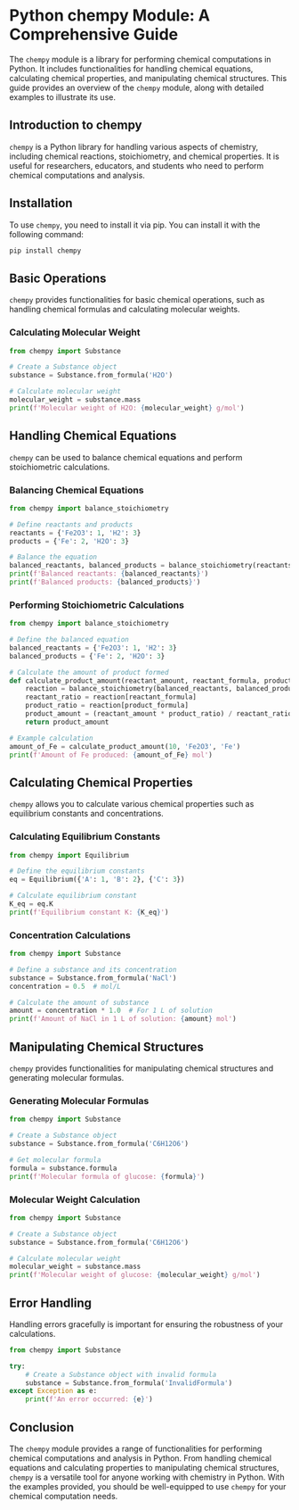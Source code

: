 # Python chempy Module: A Comprehensive Guide

The `chempy` module is a library for performing chemical computations in Python. It includes functionalities for handling chemical equations, calculating chemical properties, and manipulating chemical structures. This guide provides an overview of the `chempy` module, along with detailed examples to illustrate its use.

## Introduction to chempy

`chempy` is a Python library for handling various aspects of chemistry, including chemical reactions, stoichiometry, and chemical properties. It is useful for researchers, educators, and students who need to perform chemical computations and analysis.

## Installation

To use `chempy`, you need to install it via pip. You can install it with the following command:

```bash
pip install chempy
```

## Basic Operations

`chempy` provides functionalities for basic chemical operations, such as handling chemical formulas and calculating molecular weights.

### Calculating Molecular Weight

```python
from chempy import Substance

# Create a Substance object
substance = Substance.from_formula('H2O')

# Calculate molecular weight
molecular_weight = substance.mass
print(f'Molecular weight of H2O: {molecular_weight} g/mol')
```

## Handling Chemical Equations

`chempy` can be used to balance chemical equations and perform stoichiometric calculations.

### Balancing Chemical Equations

```python
from chempy import balance_stoichiometry

# Define reactants and products
reactants = {'Fe2O3': 1, 'H2': 3}
products = {'Fe': 2, 'H2O': 3}

# Balance the equation
balanced_reactants, balanced_products = balance_stoichiometry(reactants, products)
print(f'Balanced reactants: {balanced_reactants}')
print(f'Balanced products: {balanced_products}')
```

### Performing Stoichiometric Calculations

```python
from chempy import balance_stoichiometry

# Define the balanced equation
balanced_reactants = {'Fe2O3': 1, 'H2': 3}
balanced_products = {'Fe': 2, 'H2O': 3}

# Calculate the amount of product formed
def calculate_product_amount(reactant_amount, reactant_formula, product_formula):
    reaction = balance_stoichiometry(balanced_reactants, balanced_products)
    reactant_ratio = reaction[reactant_formula]
    product_ratio = reaction[product_formula]
    product_amount = (reactant_amount * product_ratio) / reactant_ratio
    return product_amount

# Example calculation
amount_of_Fe = calculate_product_amount(10, 'Fe2O3', 'Fe')
print(f'Amount of Fe produced: {amount_of_Fe} mol')
```

## Calculating Chemical Properties

`chempy` allows you to calculate various chemical properties such as equilibrium constants and concentrations.

### Calculating Equilibrium Constants

```python
from chempy import Equilibrium

# Define the equilibrium constants
eq = Equilibrium({'A': 1, 'B': 2}, {'C': 3})

# Calculate equilibrium constant
K_eq = eq.K
print(f'Equilibrium constant K: {K_eq}')
```

### Concentration Calculations

```python
from chempy import Substance

# Define a substance and its concentration
substance = Substance.from_formula('NaCl')
concentration = 0.5  # mol/L

# Calculate the amount of substance
amount = concentration * 1.0  # For 1 L of solution
print(f'Amount of NaCl in 1 L of solution: {amount} mol')
```

## Manipulating Chemical Structures

`chempy` provides functionalities for manipulating chemical structures and generating molecular formulas.

### Generating Molecular Formulas

```python
from chempy import Substance

# Create a Substance object
substance = Substance.from_formula('C6H12O6')

# Get molecular formula
formula = substance.formula
print(f'Molecular formula of glucose: {formula}')
```

### Molecular Weight Calculation

```python
from chempy import Substance

# Create a Substance object
substance = Substance.from_formula('C6H12O6')

# Calculate molecular weight
molecular_weight = substance.mass
print(f'Molecular weight of glucose: {molecular_weight} g/mol')
```

## Error Handling

Handling errors gracefully is important for ensuring the robustness of your calculations.

```python
from chempy import Substance

try:
    # Create a Substance object with invalid formula
    substance = Substance.from_formula('InvalidFormula')
except Exception as e:
    print(f'An error occurred: {e}')
```

## Conclusion

The `chempy` module provides a range of functionalities for performing chemical computations and analysis in Python. From handling chemical equations and calculating properties to manipulating chemical structures, `chempy` is a versatile tool for anyone working with chemistry in Python. With the examples provided, you should be well-equipped to use `chempy` for your chemical computation needs.